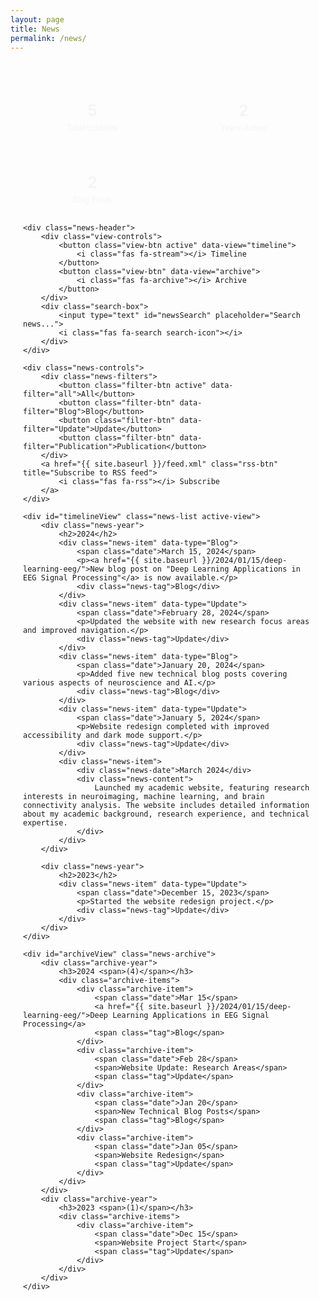 ```yaml
---
layout: page
title: News
permalink: /news/
---
```


<div class="news-page">
    <div class="stats-panel">
        <div class="stat-item">
            <i class="fas fa-newspaper"></i>
            <span class="stat-value">5</span>
            <span class="stat-label">Total Updates</span>
        </div>
        <div class="stat-item">
            <i class="fas fa-calendar-alt"></i>
            <span class="stat-value">2</span>
            <span class="stat-label">Years Active</span>
        </div>
        <div class="stat-item">
            <i class="fas fa-book"></i>
            <span class="stat-value">2</span>
            <span class="stat-label">Blog Posts</span>
        </div>
    </div>

    <div class="news-header">
        <div class="view-controls">
            <button class="view-btn active" data-view="timeline">
                <i class="fas fa-stream"></i> Timeline
            </button>
            <button class="view-btn" data-view="archive">
                <i class="fas fa-archive"></i> Archive
            </button>
        </div>
        <div class="search-box">
            <input type="text" id="newsSearch" placeholder="Search news...">
            <i class="fas fa-search search-icon"></i>
        </div>
    </div>

    <div class="news-controls">
        <div class="news-filters">
            <button class="filter-btn active" data-filter="all">All</button>
            <button class="filter-btn" data-filter="Blog">Blog</button>
            <button class="filter-btn" data-filter="Update">Update</button>
            <button class="filter-btn" data-filter="Publication">Publication</button>
        </div>
        <a href="{{ site.baseurl }}/feed.xml" class="rss-btn" title="Subscribe to RSS feed">
            <i class="fas fa-rss"></i> Subscribe
        </a>
    </div>

    <div id="timelineView" class="news-list active-view">
        <div class="news-year">
            <h2>2024</h2>
            <div class="news-item" data-type="Blog">
                <span class="date">March 15, 2024</span>
                <p><a href="{{ site.baseurl }}/2024/01/15/deep-learning-eeg/">New blog post on "Deep Learning Applications in EEG Signal Processing"</a> is now available.</p>
                <div class="news-tag">Blog</div>
            </div>
            <div class="news-item" data-type="Update">
                <span class="date">February 28, 2024</span>
                <p>Updated the website with new research focus areas and improved navigation.</p>
                <div class="news-tag">Update</div>
            </div>
            <div class="news-item" data-type="Blog">
                <span class="date">January 20, 2024</span>
                <p>Added five new technical blog posts covering various aspects of neuroscience and AI.</p>
                <div class="news-tag">Blog</div>
            </div>
            <div class="news-item" data-type="Update">
                <span class="date">January 5, 2024</span>
                <p>Website redesign completed with improved accessibility and dark mode support.</p>
                <div class="news-tag">Update</div>
            </div>
            <div class="news-item">
                <div class="news-date">March 2024</div>
                <div class="news-content">
                    Launched my academic website, featuring research interests in neuroimaging, machine learning, and brain connectivity analysis. The website includes detailed information about my academic background, research experience, and technical expertise.
                </div>
            </div>
        </div>
        
        <div class="news-year">
            <h2>2023</h2>
            <div class="news-item" data-type="Update">
                <span class="date">December 15, 2023</span>
                <p>Started the website redesign project.</p>
                <div class="news-tag">Update</div>
            </div>
        </div>
    </div>

    <div id="archiveView" class="news-archive">
        <div class="archive-year">
            <h3>2024 <span>(4)</span></h3>
            <div class="archive-items">
                <div class="archive-item">
                    <span class="date">Mar 15</span>
                    <a href="{{ site.baseurl }}/2024/01/15/deep-learning-eeg/">Deep Learning Applications in EEG Signal Processing</a>
                    <span class="tag">Blog</span>
                </div>
                <div class="archive-item">
                    <span class="date">Feb 28</span>
                    <span>Website Update: Research Areas</span>
                    <span class="tag">Update</span>
                </div>
                <div class="archive-item">
                    <span class="date">Jan 20</span>
                    <span>New Technical Blog Posts</span>
                    <span class="tag">Blog</span>
                </div>
                <div class="archive-item">
                    <span class="date">Jan 05</span>
                    <span>Website Redesign</span>
                    <span class="tag">Update</span>
                </div>
            </div>
        </div>
        <div class="archive-year">
            <h3>2023 <span>(1)</span></h3>
            <div class="archive-items">
                <div class="archive-item">
                    <span class="date">Dec 15</span>
                    <span>Website Project Start</span>
                    <span class="tag">Update</span>
                </div>
            </div>
        </div>
    </div>
</div>

<style>
.news-page {
    max-width: 800px;
    margin: 0 auto;
    padding: 20px;
}

.news-header {
    display: flex;
    justify-content: space-between;
    align-items: center;
    margin-bottom: 20px;
    gap: 20px;
    flex-wrap: wrap;
}

.view-controls {
    display: flex;
    gap: 10px;
}

.view-btn {
    padding: 8px 16px;
    border: none;
    background: var(--bg-color-secondary);
    color: var(--text-color);
    border-radius: 8px;
    cursor: pointer;
    font-size: 0.9em;
    transition: all 0.3s ease;
    display: flex;
    align-items: center;
    gap: 8px;
}

.view-btn:hover, .view-btn.active {
    background: var(--accent-color);
    color: white;
}

.search-box {
    position: relative;
    flex-grow: 1;
    max-width: 300px;
}

.search-box input {
    width: 100%;
    padding: 8px 35px 8px 15px;
    border: 2px solid var(--border-color);
    border-radius: 20px;
    background: var(--bg-color);
    color: var(--text-color);
    font-size: 0.9em;
    transition: all 0.3s ease;
}

.search-box input:focus {
    outline: none;
    border-color: var(--accent-color);
}

.search-icon {
    position: absolute;
    right: 12px;
    top: 50%;
    transform: translateY(-50%);
    color: var(--meta-color);
}

.news-controls {
    display: flex;
    justify-content: space-between;
    align-items: center;
    margin-bottom: 30px;
    flex-wrap: wrap;
    gap: 20px;
}

.news-filters {
    display: flex;
    gap: 10px;
    flex-wrap: wrap;
}

.filter-btn {
    padding: 8px 16px;
    border: 2px solid var(--accent-color);
    background: transparent;
    color: var(--text-color);
    border-radius: 20px;
    cursor: pointer;
    font-size: 0.9em;
    transition: all 0.3s ease;
}

.filter-btn:hover, .filter-btn.active {
    background: var(--accent-color);
    color: white;
}

.rss-btn {
    display: inline-flex;
    align-items: center;
    gap: 8px;
    padding: 8px 16px;
    background: var(--accent-color);
    color: white;
    text-decoration: none;
    border-radius: 20px;
    font-size: 0.9em;
    transition: all 0.3s ease;
}

.rss-btn:hover {
    background: var(--accent-color-dark);
    transform: translateY(-2px);
}

/* Timeline View Styles */
.news-list {
    display: none;
}

.news-list.active-view {
    display: block;
}

.news-year {
    margin-bottom: 40px;
}

.news-year h2 {
    color: var(--heading-color);
    font-size: 2em;
    margin-bottom: 20px;
    padding-bottom: 10px;
    border-bottom: 2px solid var(--border-color);
}

.news-item {
    margin-bottom: 3rem;
    padding: 2rem;
    background: linear-gradient(to right, rgba(66, 153, 225, 0.05), transparent);
    border-radius: 8px;
    border-left: 4px solid #4299e1;
}

.news-date {
    font-size: 1.5rem;
    color: #2c5282;
    font-weight: 600;
    margin-bottom: 1rem;
}

.news-content {
    font-size: 1.1rem;
    line-height: 1.8;
    color: #2d3748;
}

.news-link {
    color: #3182ce;
    text-decoration: none;
    border-bottom: 1px solid transparent;
    transition: all 0.3s ease;
}

.news-link:hover {
    border-bottom-color: currentColor;
}

.news-tag {
    position: absolute;
    top: 20px;
    right: 20px;
    padding: 4px 8px;
    background: var(--accent-color);
    color: white;
    border-radius: 4px;
    font-size: 0.8em;
    font-weight: 500;
}

/* Archive View Styles */
.news-archive {
    display: none;
}

.news-archive.active-view {
    display: block;
}

.archive-year {
    margin-bottom: 30px;
}

.archive-year h3 {
    color: var(--heading-color);
    font-size: 1.5em;
    margin-bottom: 15px;
    display: flex;
    align-items: center;
    gap: 10px;
}

.archive-year h3 span {
    font-size: 0.7em;
    color: var(--meta-color);
}

.archive-items {
    display: flex;
    flex-direction: column;
    gap: 12px;
}

.archive-item {
    display: flex;
    align-items: center;
    gap: 15px;
    padding: 10px;
    border-radius: 8px;
    transition: all 0.3s ease;
}

.archive-item:hover {
    background: var(--bg-color-secondary);
}

.archive-item .date {
    font-size: 0.9em;
    color: var(--meta-color);
    min-width: 60px;
}

.archive-item a {
    color: var(--link-color);
    text-decoration: none;
    flex-grow: 1;
}

.archive-item a:hover {
    color: var(--link-hover-color);
}

.archive-item span:not(.date):not(.tag) {
    flex-grow: 1;
    color: var(--text-color);
}

.archive-item .tag {
    font-size: 0.8em;
    padding: 2px 8px;
    background: var(--accent-color);
    color: white;
    border-radius: 12px;
}

@media (max-width: 768px) {
    .news-page {
        padding: 15px;
    }

    .news-header, .news-controls {
        flex-direction: column;
        align-items: stretch;
    }

    .search-box {
        max-width: none;
    }

    .news-filters {
        justify-content: center;
    }

    .rss-btn {
        text-align: center;
    }

    .news-item {
        padding: 1.5rem;
    }

    .news-tag {
        position: static;
        display: inline-block;
        margin-top: 10px;
    }

    .archive-item {
        flex-wrap: wrap;
    }

    .archive-item .date {
        min-width: auto;
    }

    .news-date {
        font-size: 1.3rem;
    }
    
    .news-content {
        font-size: 1rem;
    }
}

[data-theme="dark"] .news-item,
[data-theme="dark"] .archive-item:hover {
    background: var(--bg-color-darker);
}

[data-theme="dark"] .filter-btn {
    border-color: var(--accent-color-dark);
}

[data-theme="dark"] .filter-btn.active {
    background: var(--accent-color-dark);
}

[data-theme="dark"] .rss-btn {
    background: var(--accent-color-dark);
}

[data-theme="dark"] .search-box input {
    background: var(--bg-color-dark);
    border-color: var(--border-color-dark);
}

.stats-panel {
    display: grid;
    grid-template-columns: repeat(auto-fit, minmax(150px, 1fr));
    gap: 20px;
    margin-bottom: 30px;
    opacity: 0;
    transform: translateY(20px);
    animation: fadeInUp 0.6s ease forwards;
}

.stat-item {
    background: var(--bg-color-secondary);
    padding: 20px;
    border-radius: 12px;
    text-align: center;
    transition: all 0.3s ease;
    position: relative;
    overflow: hidden;
}

.stat-item:hover {
    transform: translateY(-5px);
    box-shadow: 0 5px 15px rgba(0,0,0,0.1);
}

.stat-item::before {
    content: '';
    position: absolute;
    top: 0;
    left: 0;
    width: 100%;
    height: 3px;
    background: var(--accent-color);
    transform: scaleX(0);
    transform-origin: left;
    transition: transform 0.3s ease;
}

.stat-item:hover::before {
    transform: scaleX(1);
}

.stat-item i {
    font-size: 1.5em;
    color: var(--accent-color);
    margin-bottom: 10px;
}

.stat-value {
    display: block;
    font-size: 1.8em;
    font-weight: bold;
    color: var(--heading-color);
    margin: 5px 0;
}

.stat-label {
    display: block;
    font-size: 0.9em;
    color: var(--meta-color);
}

@keyframes fadeInUp {
    from {
        opacity: 0;
        transform: translateY(20px);
    }
    to {
        opacity: 1;
        transform: translateY(0);
    }
}

.news-item, .archive-item {
    opacity: 0;
    animation: fadeInUp 0.6s ease forwards;
}

.news-item:nth-child(1) { animation-delay: 0.1s; }
.news-item:nth-child(2) { animation-delay: 0.2s; }
.news-item:nth-child(3) { animation-delay: 0.3s; }
.news-item:nth-child(4) { animation-delay: 0.4s; }
.news-item:nth-child(5) { animation-delay: 0.5s; }

.view-btn, .filter-btn {
    position: relative;
    overflow: hidden;
}

.view-btn::after, .filter-btn::after {
    content: '';
    position: absolute;
    top: 50%;
    left: 50%;
    width: 5px;
    height: 5px;
    background: rgba(255, 255, 255, 0.5);
    opacity: 0;
    border-radius: 100%;
    transform: scale(1, 1) translate(-50%);
    transform-origin: 50% 50%;
}

@keyframes ripple {
    0% {
        transform: scale(0, 0);
        opacity: 0.5;
    }
    100% {
        transform: scale(40, 40);
        opacity: 0;
    }
}

.view-btn:active::after, .filter-btn:active::after {
    animation: ripple 0.6s ease-out;
}

[data-theme="dark"] .stat-item {
    background: var(--bg-color-darker);
}

[data-theme="dark"] .stat-item:hover {
    box-shadow: 0 5px 15px rgba(0,0,0,0.3);
}

[data-theme="dark"] .stat-value {
    color: var(--text-color);
}

@media (max-width: 768px) {
    .stats-panel {
        grid-template-columns: repeat(auto-fit, minmax(120px, 1fr));
        gap: 15px;
    }

    .stat-item {
        padding: 15px;
    }

    .stat-value {
        font-size: 1.5em;
    }
}
</style>

<script>
function animateNumbers() {
    const statValues = document.querySelectorAll('.stat-value');
    
    statValues.forEach(stat => {
        const finalValue = parseInt(stat.textContent);
        let currentValue = 0;
        const duration = 1500;
        const steps = 60;
        const increment = finalValue / steps;
        const stepTime = duration / steps;
        
        const counter = setInterval(() => {
            currentValue += increment;
            if (currentValue >= finalValue) {
                stat.textContent = finalValue;
                clearInterval(counter);
            } else {
                stat.textContent = Math.floor(currentValue);
            }
        }, stepTime);
    });
}

document.addEventListener('DOMContentLoaded', function() {
    setTimeout(animateNumbers, 500);
    
    const viewButtons = document.querySelectorAll('.view-btn');
    const timelineView = document.getElementById('timelineView');
    const archiveView = document.getElementById('archiveView');

    viewButtons.forEach(button => {
        button.addEventListener('click', () => {
            viewButtons.forEach(btn => btn.classList.remove('active'));
            button.classList.add('active');

            const view = button.getAttribute('data-view');
            if (view === 'timeline') {
                timelineView.classList.add('active-view');
                archiveView.classList.remove('active-view');
            } else {
                archiveView.classList.add('active-view');
                timelineView.classList.remove('active-view');
            }

            const items = document.querySelectorAll('.news-item, .archive-item');
            items.forEach(item => {
                item.style.animation = 'none';
                item.offsetHeight;
                item.style.animation = null;
            });
        });
    });

    const filterButtons = document.querySelectorAll('.filter-btn');
    const newsItems = document.querySelectorAll('.news-item, .archive-item');

    filterButtons.forEach(button => {
        button.addEventListener('click', () => {
            filterButtons.forEach(btn => btn.classList.remove('active'));
            button.classList.add('active');

            const filter = button.getAttribute('data-filter');
            newsItems.forEach(item => {
                if (filter === 'all' || item.getAttribute('data-type') === filter) {
                    item.style.display = '';
                } else {
                    item.style.display = 'none';
                }
            });
        });
    });

    const searchInput = document.getElementById('newsSearch');
    let searchTimeout;

    searchInput.addEventListener('input', () => {
        clearTimeout(searchTimeout);
        searchTimeout = setTimeout(() => {
            const searchTerm = searchInput.value.toLowerCase();
            
            newsItems.forEach(item => {
                const text = item.textContent.toLowerCase();
                const type = item.getAttribute('data-type');
                const activeFilter = document.querySelector('.filter-btn.active').getAttribute('data-filter');
                
                const matchesSearch = text.includes(searchTerm);
                const matchesFilter = activeFilter === 'all' || type === activeFilter;
                
                item.style.display = (matchesSearch && matchesFilter) ? '' : 'none';
            });
        }, 300);
    });
});
</script> 